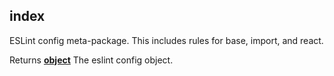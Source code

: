 <!-- Generated by documentation.js. Update this documentation by updating the source code. -->

## index

ESLint config meta-package. This includes rules for base, import, and react.

Returns **[object][1]** The eslint config object.

[1]: https://developer.mozilla.org/docs/Web/JavaScript/Reference/Global_Objects/Object

